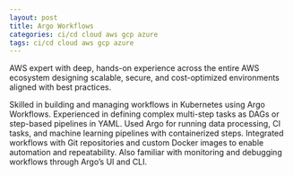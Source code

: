 ```yaml
---
layout: post
title: Argo Workflows
categories: ci/cd cloud aws gcp azure
tags: ci/cd cloud aws gcp azure
---
```


AWS expert with deep, hands-on experience across the entire AWS ecosystem designing scalable, secure, and cost-optimized environments aligned with best practices.

<!--more-->

Skilled in building and managing workflows in Kubernetes using Argo Workflows. Experienced in defining complex multi-step tasks as DAGs or step-based pipelines in YAML. Used Argo for running data processing, CI tasks, and machine learning pipelines with containerized steps. Integrated workflows with Git repositories and custom Docker images to enable automation and repeatability. Also familiar with monitoring and debugging workflows through Argo’s UI and CLI.
